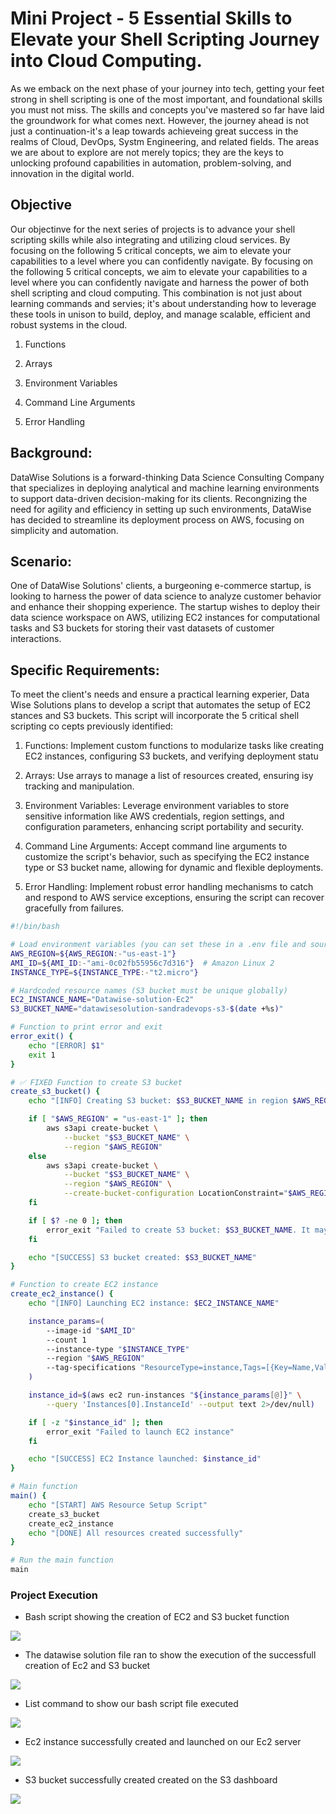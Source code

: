 # Mini Project - 5 Essential Skills to Elevate your Shell Scripting Journey into Cloud Computing.

As we emback on the next phase of your journey into tech, getting your feet strong in shell scripting is one of the most important, and foundational skills you must not miss. The skills and concepts you've mastered so far have laid the groundwork for what comes next. However, the journey ahead is not just a continuation-it's a leap towards achieveing great success in the realms of Cloud, DevOps, Systm Engineering, and related fields. The areas we are about to explore are not merely topics; they are the keys to unlocking profound capabilities in automation, problem-solving, and innovation in the digital world.

## Objective

Our objectinve for the next series of projects is to advance your shell scripting skills while also integrating and utilizing cloud services. By focusing on the following 5 critical concepts, we aim to elevate your capabilities to a level where you can confidently navigate. By focusing on the following 5 critical concepts, we aim to elevate your capabilities to a level where you can confidently navigate and harness the power of both shell scripting and cloud computing. This combination is not just about learning commands and servies; it's about understanding how to leverage these tools in unison to build, deploy, and manage scalable, efficient and robust systems in the cloud.

1. Functions

2. Arrays

3. Environment Variables

4. Command Line Arguments

5. Error Handling

## Background:

DataWise Solutions is a forward-thinking Data Science Consulting Company that specializes in deploying analytical and machine learning environments to support data-driven decision-making for its clients. Recongnizing the need for agility and efficiency in setting up such environments, DataWise has decided to streamline its deployment process on AWS, focusing on simplicity and automation.

## Scenario:

One of DataWise Solutions' clients, a burgeoning e-commerce startup, is looking to harness the power of data science to analyze customer behavior and enhance their shopping experience. The startup wishes to deploy their data science workspace on AWS, utilizing EC2 instances for computational tasks and S3 buckets for storing their vast datasets of customer interactions.

## Specific Requirements:

To meet the client's needs and ensure a practical learning experier, Data Wise Solutions plans to develop a script that automates the setup of EC2 stances and S3 buckets. This script will incorporate the 5 critical shell scripting co cepts previously identified:

1. Functions: Implement custom functions to modularize tasks like creating EC2 instances, configuring S3 buckets, and verifying deployment statu

2. Arrays: Use arrays to manage a list of resources created, ensuring isy tracking and manipulation.

3. Environment Variables: Leverage environment variables to store sensitive information like AWS credentials, region settings, and configuration parameters, enhancing script portability and security.

4. Command Line Arguments: Accept command line arguments to customize the script's behavior, such as specifying the EC2 instance type or S3 bucket name, allowing for dynamic and flexible deployments.

5. Error Handling: Implement robust error handling mechanisms to catch and respond to AWS service exceptions, ensuring the script can recover gracefully from failures.

```bash
#!/bin/bash

# Load environment variables (you can set these in a .env file and source it)
AWS_REGION=${AWS_REGION:-"us-east-1"}
AMI_ID=${AMI_ID:-"ami-0c02fb55956c7d316"}  # Amazon Linux 2
INSTANCE_TYPE=${INSTANCE_TYPE:-"t2.micro"}

# Hardcoded resource names (S3 bucket must be unique globally)
EC2_INSTANCE_NAME="Datawise-solution-Ec2"
S3_BUCKET_NAME="datawisesolution-sandradevops-s3-$(date +%s)"

# Function to print error and exit
error_exit() {
    echo "[ERROR] $1"
    exit 1
}

# ✅ FIXED Function to create S3 bucket
create_s3_bucket() {
    echo "[INFO] Creating S3 bucket: $S3_BUCKET_NAME in region $AWS_REGION"

    if [ "$AWS_REGION" = "us-east-1" ]; then
        aws s3api create-bucket \
            --bucket "$S3_BUCKET_NAME" \
            --region "$AWS_REGION"
    else
        aws s3api create-bucket \
            --bucket "$S3_BUCKET_NAME" \
            --region "$AWS_REGION" \
            --create-bucket-configuration LocationConstraint="$AWS_REGION"
    fi

    if [ $? -ne 0 ]; then
        error_exit "Failed to create S3 bucket: $S3_BUCKET_NAME. It may already exist or the name is not unique."
    fi

    echo "[SUCCESS] S3 bucket created: $S3_BUCKET_NAME"
}

# Function to create EC2 instance
create_ec2_instance() {
    echo "[INFO] Launching EC2 instance: $EC2_INSTANCE_NAME"

    instance_params=(
        --image-id "$AMI_ID"
        --count 1
        --instance-type "$INSTANCE_TYPE"
        --region "$AWS_REGION"
        --tag-specifications "ResourceType=instance,Tags=[{Key=Name,Value=$EC2_INSTANCE_NAME}]"
    )

    instance_id=$(aws ec2 run-instances "${instance_params[@]}" \
        --query 'Instances[0].InstanceId' --output text 2>/dev/null)

    if [ -z "$instance_id" ]; then
        error_exit "Failed to launch EC2 instance"
    fi

    echo "[SUCCESS] EC2 Instance launched: $instance_id"
}

# Main function
main() {
    echo "[START] AWS Resource Setup Script"
    create_s3_bucket
    create_ec2_instance
    echo "[DONE] All resources created successfully"
}

# Run the main function
main
```

### Project Execution

* Bash script showing the creation of EC2 and S3 bucket function

![](1.%20Vim.png)

* The datawise solution file ran to show the execution of the successfull creation of Ec2 and S3 bucket

![](2.%20Success.png)

* List command to show our bash script file executed

![](3.%20set.png)

* Ec2 instance successfully created and launched on our Ec2 server

![](4.%20Datawise-solution%20via%20AWSCLI.png)

* S3 bucket successfully created created on the S3 dashboard

![](5.%20S3%20created%20via%20AWSCLI.png)



